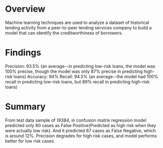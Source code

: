 # Overview 
Machine learning techniques are used to analyze a dataset of historical lending activity from a peer-to-peer lending services company to build a model that can identify the creditworthiness of borrowers.

# Findings
Precision: 93.5% (an average--in predicting low-risk loans, the model was 100% precise, though the model was only 87% precise in predicting high-risk loans)
Accuracy: 94%
Recall: 94.5% (an average--the model had 100% recall in predicting low-risk loans, but 89% recall in predicting high-risk loans)

# Summary
From test data sample of <i>19384</i>, in confusion matrix regression model predicted only 80 cases as False Positive(Predicted as high risk when they were actually low risk). 
And it predicted 67 cases as False Negative, which is around 12%. Precision degrades for high risk cases, and model performs better for low risk cases.
